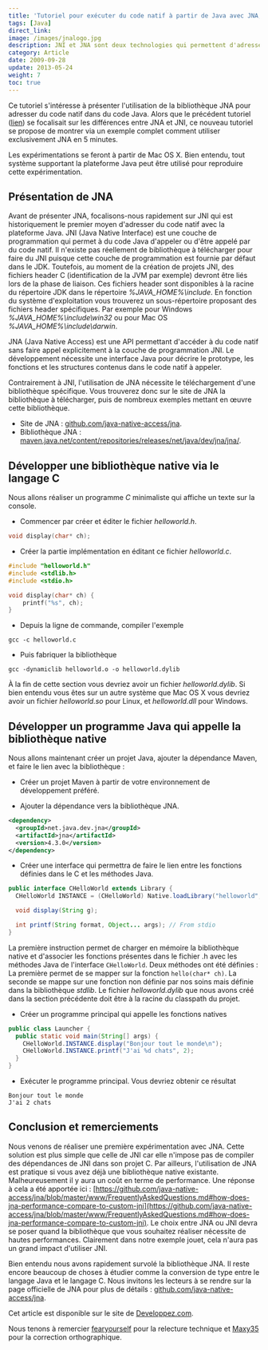 ```yaml
---
title: 'Tutoriel pour exécuter du code natif à partir de Java avec JNA, en 5 minutes'
tags: [Java]
direct_link:
image: /images/jnalogo.jpg
description: JNI et JNA sont deux technologies qui permettent d'adresser du code natif dans du code Java. Nous explorerons dans cet article une comparaison de ces deux technologies en les appliquant à un même exemple dans le but de dresser un bilan de leur utilisation.
category: Article
date: 2009-09-28
update: 2013-05-24
weight: 7
toc: true
---
```


Ce tutoriel s'intéresse à présenter l'utilisation de la bibliothèque JNA pour adresser du code natif dans du code Java. Alors que le précédent tutoriel ([lien](/java/executer-code-natif-avec-jni-jna)) se focalisait sur les différences entre JNA et JNI, ce nouveau tutoriel se propose de montrer via un exemple complet comment utiliser exclusivement JNA en 5 minutes.

Les expérimentations se feront à partir de Mac OS X. Bien entendu, tout système supportant la plateforme Java peut être utilisé pour reproduire cette expérimentation.

## Présentation de JNA

Avant de présenter JNA, focalisons-nous rapidement sur JNI qui est historiquement le premier moyen d'adresser du code natif avec la plateforme Java. JNI (Java Native Interface) est une couche de programmation qui permet à du code Java d'appeler ou d'être appelé par du code natif. Il n'existe pas réellement de bibliothèque à télécharger pour faire du JNI puisque cette couche de programmation est fournie par défaut dans le JDK. Toutefois, au moment de la création de projets JNI, des fichiers header C (identification de la JVM par exemple) devront être liés lors de la phase de liaison. Ces fichiers header sont disponibles à la racine du répertoire JDK dans le répertoire *%JAVA_HOME%\include*. En fonction du système d'exploitation vous trouverez un sous-répertoire proposant des fichiers header spécifiques. Par exemple pour Windows *%JAVA_HOME%\include\win32* ou pour Mac OS *%JAVA_HOME%\include\darwin*.

JNA (Java Native Access) est une API permettant d'accéder à du code natif sans faire appel explicitement à la couche de programmation JNI. Le développement nécessite une interface Java pour décrire le prototype, les fonctions et les structures contenus dans le code natif à appeler.

Contrairement à JNI, l'utilisation de JNA nécessite le téléchargement d'une bibliothèque spécifique. Vous trouverez donc sur le site de JNA la bibliothèque à télécharger, puis de nombreux exemples mettant en œuvre cette bibliothèque.

* Site de JNA : [github.com/java-native-access/jna](https://github.com/java-native-access/jna). 
* Bibliothèque JNA : [maven.java.net/content/repositories/releases/net/java/dev/jna/jna/](https://maven.java.net/content/repositories/releases/net/java/dev/jna/jna/).

## Développer une bibliothèque native via le langage C

Nous allons réaliser un programme *C* minimaliste qui affiche un texte sur la console.

* Commencer par créer et éditer le fichier *helloworld.h*.

```h
void display(char* ch);
```

* Créer la partie implémentation en éditant ce fichier *helloworld.c*.

```c
#include "helloworld.h"
#include <stdlib.h>
#include <stdio.h>

void display(char* ch) {
    printf("%s", ch);
}
```

* Depuis la ligne de commande, compiler l'exemple

```console
gcc -c helloworld.c
```

* Puis fabriquer la bibliothèque

```console
gcc -dynamiclib helloworld.o -o helloworld.dylib
```

À la fin de cette section vous devriez avoir un fichier *helloworld.dylib*. Si bien entendu vous êtes sur un autre système que Mac OS X vous devriez avoir un fichier *helloworld.so* pour Linux, et *helloworld.dll* pour Windows.

## Développer un programme Java qui appelle la bibliothèque native

Nous allons maintenant créer un projet Java, ajouter la dépendance Maven, et faire le lien avec la bibliothèque :

* Créer un projet Maven à partir de votre environnement de développement préféré.

* Ajouter la dépendance vers la bibliothèque JNA.

```xml
<dependency>
  <groupId>net.java.dev.jna</groupId>
  <artifactId>jna</artifactId>
  <version>4.3.0</version>
</dependency>
```

* Créer une interface qui permettra de faire le lien entre les fonctions définies dans le C et les méthodes Java.

```java
public interface CHelloWorld extends Library {
  CHelloWorld INSTANCE = (CHelloWorld) Native.loadLibrary("helloworld",    CHelloWorld.class);

  void display(String g);

  int printf(String format, Object... args); // From stdio
}
```

La première instruction permet de charger en mémoire la bibliothèque native et d'associer les fonctions présentes dans le fichier .h avec les méthodes Java de l'interface `CHelloWorld`. Deux méthodes ont été définies : La première permet de se mapper sur la fonction `hello(char* ch)`. La seconde se mappe sur une fonction non définie par nos soins mais définie dans la bibliothèque *stdlib*. Le fichier *helloworld.dylib* que nous avons créé dans la section précédente doit être à la racine du classpath du projet.

* Créer un programme principal qui appelle les fonctions natives

```java
public class Launcher {
  public static void main(String[] args) {
    CHelloWorld.INSTANCE.display("Bonjour tout le monde\n");
    CHelloWorld.INSTANCE.printf("J'ai %d chats", 2);
  }
}
```

* Exécuter le programme principal. Vous devriez obtenir ce résultat

```console
Bonjour tout le monde
J'ai 2 chats
```

## Conclusion et remerciements

Nous venons de réaliser une première expérimentation avec JNA. Cette solution est plus simple que celle de JNI car elle n'impose pas de compiler des dépendances de JNI dans son projet C. Par ailleurs, l'utilisation de JNA est pratique si vous avez déjà une bibliothèque native existante. Malheureusement il y aura un coût en terme de performance. Une réponse à cela a été apportée ici : [https://github.com/java-native-access/jna/blob/master/www/FrequentlyAskedQuestions.md#how-does-jna-performance-compare-to-custom-jni](https://github.com/java-native-access/jna/blob/master/www/FrequentlyAskedQuestions.md#how-does-jna-performance-compare-to-custom-jni). Le choix entre JNA ou JNI devra se poser quand la bibliothèque que vous souhaitez réaliser nécessite de hautes performances. Clairement dans notre exemple jouet, cela n'aura pas un grand impact d'utiliser JNI.

Bien entendu nous avons rapidement survolé la bibliothèque JNA. Il reste encore beaucoup de choses à étudier comme la conversion de type entre le langage Java et le langage C. Nous invitons les lecteurs à se rendre sur la page officielle de JNA pour plus de détails : [github.com/java-native-access/jna](https://github.com/java-native-access/jna).

Cet article est disponible sur le site de [Developpez.com](https://mbaron.developpez.com/tutoriels/java/executer-code-natif-jna-5-minutes/).

Nous tenons à remercier [fearyourself](https://www.developpez.net/forums/u78956/fearyourself/) pour la relecture technique et [Maxy35](https://www.developpez.net/forums/u1015211/maxy35/) pour la correction orthographique.

